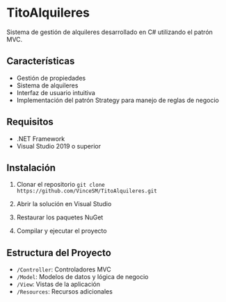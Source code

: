# TitoAlquileres

Sistema de gestión de alquileres desarrollado en C# utilizando el patrón MVC.

## Características

- Gestión de propiedades
- Sistema de alquileres
- Interfaz de usuario intuitiva
- Implementación del patrón Strategy para manejo de reglas de negocio

## Requisitos

- .NET Framework
- Visual Studio 2019 o superior

## Instalación

1. Clonar el repositorio
```git clone https://github.com/VinceSM/TitoAlquileres.git```

2. Abrir la solución en Visual Studio
3. Restaurar los paquetes NuGet
4. Compilar y ejecutar el proyecto

## Estructura del Proyecto

- `/Controller`: Controladores MVC
- `/Model`: Modelos de datos y lógica de negocio
- `/View`: Vistas de la aplicación
- `/Resources`: Recursos adicionales
